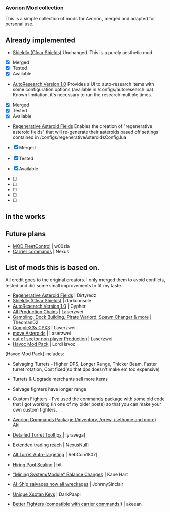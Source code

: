 ### Avorion Mod collection

This is a simple collection of mods for Avorion, merged and adapted for personal use.

## Already implemented

 - [Shieldly (Clear Shields)](https://www.avorion.net/forum/index.php?topic=3263.0)
 Unchanged. This is a purely aesthetic mod.
 - [x] Merged
 - [x] Tested
 - [x] Available
 - [AutoResearch Version 1.0](https://www.avorion.net/forum/index.php?topic=1728.15)
 Provides a UI to auto-research items with some configuration options (available in /configs/autoresearch.lua).
 Known limitation, it's necessary to run the research multiple times.
 - [x] Merged
 - [x] Tested
 - [x] Available
 - [Regenerative Asteroid Fields](https://www.avorion.net/forum/index.php?topic=3055.0)
 Enables the creation of "regenerative asteroid fields" that will re-generate their asteroids based off settings contained in /configs/regenerativeAsteroidsConfig.lua
 - [x] Merged
 - [x] Tested
 - [x] Available
 
 - [ ] 
 - [ ] 
 - [ ] 
 - [ ] 
 - [ ] 

## In the works

## Future plans
 - [MOD FleetControl](https://www.avorion.net/forum/index.php?topic=3359.0) | w00zla
 - [Carrier commands](https://www.avorion.net/forum/index.php/topic,1032.0.html) | Nexus
 
## List of mods this is based on.
All credit goes to the original creators. I only merged them to avoid conflicts, tested and did some small improvements to fit my taste.

 - [Regenerative Asteroid Fields](https://www.avorion.net/forum/index.php?topic=3055.0) | Dirtyredz
 - [Shieldly (Clear Shields)](https://www.avorion.net/forum/index.php?topic=3263.0) | darkconsole
 - [AutoResearch Version 1.0](https://www.avorion.net/forum/index.php?topic=1728.15) | Cypher
 - [All Production Chains](http://www.avorion.net/forum/index.php?topic=2686.0) | Laserzwei
 - [Gambling, Dock Building, Pirate Warlord, Spawn Changer & more](https://www.avorion.net/forum/index.php?topic=781.0) | Theoman02
 - [CompleX3s CPX3](http://www.avorion.net/forum/index.php?topic=3268.0) | Laserzwei
 - [move Asteroids](http://www.avorion.net/forum/index.php?topic=2685.0) | Laserzwei
 - [out of sector non player Production](http://www.avorion.net/forum/index.php/topic,1322.0.html) | Laserzwei
 - [Havoc Mod Pack](http://www.avorion.net/forum/index.php/topic,3753.0.html) | LordHavoc

[Havoc Mod Pack] includes:
 - Salvaging Turrets - Higher DPS, Longer Range, Thicker Beam, Faster turret rotation, Cost fixed(so that dps doesn't make em too expensive)
 - Turrets & Upgrade merchants sell more items
 - Salvage fighters have longer range
 - Custom Fighters - I've used the commands package with some old code that I got working (in one of my older posts) so that you can make your own custom fighters.

 - [Avorion Commands Package (/inventory, /crew, /sethome and more)](http://www.avorion.net/forum/index.php/topic,830.0.html) | Aki
 - [Detailed Turret Tooltips](http://www.avorion.net/forum/index.php/topic,1635.0.html) | lyravega]
 - [Extended trading reach](http://www.avorion.net/forum/index.php/topic,1114.0.html) | NexusNull]
 - [All Turret Auto-Targeting](http://www.avorion.net/forum/index.php/topic,1120.0.html) | RebCom1807]
 - [Hiring Pool Scaling](https://www.avorion.net/forum/index.php/topic,1241.0.html) | bit
 - ["Mining System/Module" Balance Changes](http://www.avorion.net/forum/index.php/topic,845.0.html) | Kane Hart
 - [AI-Ship salvages now all wreckages](http://www.avorion.net/forum/index.php/topic,3220.0.html) | JohnnySinclair
 - [Unique Xsotan Keys](http://www.avorion.net/forum/index.php/topic,1918.0.html) | DarkPaapi
 - [Better Fighters (compatible with carrier commands!)](https://www.avorion.net/forum/index.php/topic,2764.0.html) | akeean
